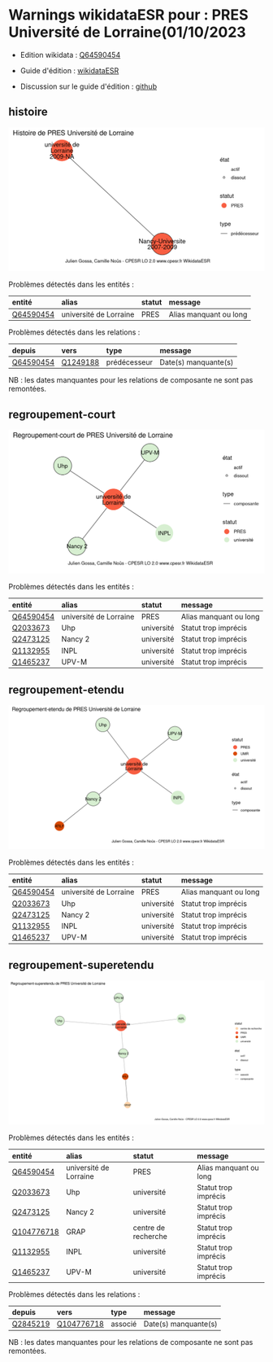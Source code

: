 Warnings wikidataESR pour : PRES Université de Lorraine(01/10/2023
================

- Edition wikidata : [Q64590454](https://www.wikidata.org/wiki/Q64590454)
- Guide d'édition : [wikidataESR](https://github.com/cpesr/wikidataESR/)

- Discussion sur le guide d'édition : [github](https://github.com/cpesr/wikidataESR/issues)



## histoire 

![Graphique non généré](Q64590454-histoire.png) 

Problèmes détectés dans les entités :

|entité                                               |alias                  |statut |message                |
|:----------------------------------------------------|:----------------------|:------|:----------------------|
|[Q64590454](https://www.wikidata.org/wiki/Q64590454) |université de Lorraine |PRES   |Alias manquant ou long |

Problèmes détectés dans les relations :

|depuis                                               |vers                                               |type         |message              |
|:----------------------------------------------------|:--------------------------------------------------|:------------|:--------------------|
|[Q64590454](https://www.wikidata.org/wiki/Q64590454) |[Q1249188](https://www.wikidata.org/wiki/Q1249188) |prédécesseur |Date(s) manquante(s) |

NB : les dates manquantes pour les relations de composante ne sont pas remontées. 



## regroupement-court 

![Graphique non généré](Q64590454-regroupement-court.png) 

Problèmes détectés dans les entités :

|entité                                               |alias                  |statut     |message                |
|:----------------------------------------------------|:----------------------|:----------|:----------------------|
|[Q64590454](https://www.wikidata.org/wiki/Q64590454) |université de Lorraine |PRES       |Alias manquant ou long |
|[Q2033673](https://www.wikidata.org/wiki/Q2033673)   |Uhp                    |université |Statut trop imprécis   |
|[Q2473125](https://www.wikidata.org/wiki/Q2473125)   |Nancy 2                |université |Statut trop imprécis   |
|[Q1132955](https://www.wikidata.org/wiki/Q1132955)   |INPL                   |université |Statut trop imprécis   |
|[Q1465237](https://www.wikidata.org/wiki/Q1465237)   |UPV-M                  |université |Statut trop imprécis   |

 



## regroupement-etendu 

![Graphique non généré](Q64590454-regroupement-etendu.png) 

Problèmes détectés dans les entités :

|entité                                               |alias                  |statut     |message                |
|:----------------------------------------------------|:----------------------|:----------|:----------------------|
|[Q64590454](https://www.wikidata.org/wiki/Q64590454) |université de Lorraine |PRES       |Alias manquant ou long |
|[Q2033673](https://www.wikidata.org/wiki/Q2033673)   |Uhp                    |université |Statut trop imprécis   |
|[Q2473125](https://www.wikidata.org/wiki/Q2473125)   |Nancy 2                |université |Statut trop imprécis   |
|[Q1132955](https://www.wikidata.org/wiki/Q1132955)   |INPL                   |université |Statut trop imprécis   |
|[Q1465237](https://www.wikidata.org/wiki/Q1465237)   |UPV-M                  |université |Statut trop imprécis   |

 



## regroupement-superetendu 

![Graphique non généré](Q64590454-regroupement-superetendu.png) 

Problèmes détectés dans les entités :

|entité                                                 |alias                  |statut              |message                |
|:------------------------------------------------------|:----------------------|:-------------------|:----------------------|
|[Q64590454](https://www.wikidata.org/wiki/Q64590454)   |université de Lorraine |PRES                |Alias manquant ou long |
|[Q2033673](https://www.wikidata.org/wiki/Q2033673)     |Uhp                    |université          |Statut trop imprécis   |
|[Q2473125](https://www.wikidata.org/wiki/Q2473125)     |Nancy 2                |université          |Statut trop imprécis   |
|[Q104776718](https://www.wikidata.org/wiki/Q104776718) |GRAP                   |centre de recherche |Statut trop imprécis   |
|[Q1132955](https://www.wikidata.org/wiki/Q1132955)     |INPL                   |université          |Statut trop imprécis   |
|[Q1465237](https://www.wikidata.org/wiki/Q1465237)     |UPV-M                  |université          |Statut trop imprécis   |

Problèmes détectés dans les relations :

|depuis                                             |vers                                                   |type    |message              |
|:--------------------------------------------------|:------------------------------------------------------|:-------|:--------------------|
|[Q2845219](https://www.wikidata.org/wiki/Q2845219) |[Q104776718](https://www.wikidata.org/wiki/Q104776718) |associé |Date(s) manquante(s) |

NB : les dates manquantes pour les relations de composante ne sont pas remontées. 

